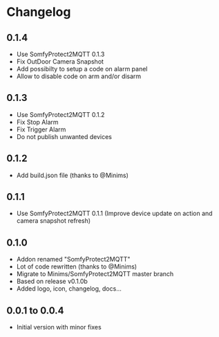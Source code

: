 # Changelog

## 0.1.4

- Use SomfyProtect2MQTT 0.1.3
- Fix OutDoor Camera Snapshot
- Add possibilty to setup a code on alarm panel
- Allow to disable code on arm and/or disarm

## 0.1.3

- Use SomfyProtect2MQTT 0.1.2
- Fix Stop Alarm
- Fix Trigger Alarm
- Do not publish unwanted devices

## 0.1.2

- Add build.json file (thanks to @Minims)

## 0.1.1

- Use SomfyProtect2MQTT 0.1.1 (Improve device update on action and camera snapshot refresh)

## 0.1.0

- Addon renamed "SomfyProtect2MQTT"
- Lot of code rewritten (thanks to @Minims)
- Migrate to Minims/SomfyProtect2MQTT master branch
- Based on release v0.1.0b
- Added logo, icon, changelog, docs...

## 0.0.1 to 0.0.4

- Initial version with minor fixes
